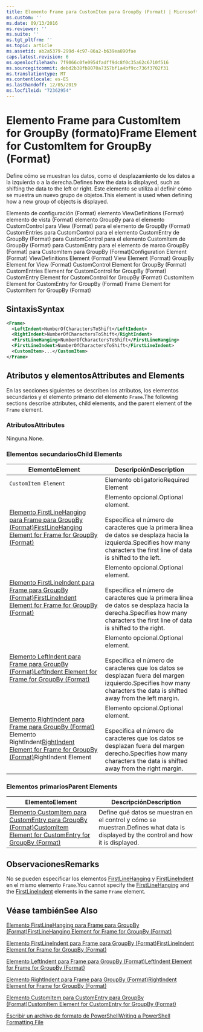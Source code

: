 ```yaml
---
title: Elemento Frame para CustomItem para GroupBy (Format) | Microsoft Docs
ms.custom: ''
ms.date: 09/13/2016
ms.reviewer: ''
ms.suite: ''
ms.tgt_pltfrm: ''
ms.topic: article
ms.assetid: ab2a5379-299d-4c97-86a2-b639ea890fae
caps.latest.revision: 6
ms.openlocfilehash: 7f9066c0fe0954fadff9dc8f0c35a62c6710f516
ms.sourcegitcommit: debd2b38fb8070a7357bf1a4bf9cc736f3702f31
ms.translationtype: MT
ms.contentlocale: es-ES
ms.lasthandoff: 12/05/2019
ms.locfileid: "72362954"
---
```

# <a name="frame-element-for-customitem-for-groupby-format"></a><span data-ttu-id="7eae0-102">Elemento Frame para CustomItem for GroupBy (formato)</span><span class="sxs-lookup"><span data-stu-id="7eae0-102">Frame Element for CustomItem for GroupBy (Format)</span></span>

<span data-ttu-id="7eae0-103">Define cómo se muestran los datos, como el desplazamiento de los datos a la izquierda o a la derecha.</span><span class="sxs-lookup"><span data-stu-id="7eae0-103">Defines how the data is displayed, such as shifting the data to the left or right.</span></span> <span data-ttu-id="7eae0-104">Este elemento se utiliza al definir cómo se muestra un nuevo grupo de objetos.</span><span class="sxs-lookup"><span data-stu-id="7eae0-104">This element is used when defining how a new group of objects is displayed.</span></span>

<span data-ttu-id="7eae0-105">Elemento de configuración (Format) elemento ViewDefinitions (Format) elemento de vista (Format) elemento GroupBy para el elemento CustomControl para View (Format) para el elemento de GroupBy (Format) CustomEntries para CustomControl para el elemento CustomEntry de GroupBy (Format) para CustomControl para el elemento CustomItem de GroupBy (Format) para CustomEntry para el elemento de marco GroupBy (Format) para CustomItem para GroupBy (Format)</span><span class="sxs-lookup"><span data-stu-id="7eae0-105">Configuration Element (Format) ViewDefinitions Element (Format) View Element (Format) GroupBy Element for View (Format) CustomControl Element for GroupBy (Format) CustomEntries Element for CustomControl for GroupBy (Format) CustomEntry Element for CustomControl for GroupBy (Format) CustomItem Element for CustomEntry for GroupBy (Format) Frame Element for CustomItem for GroupBy (Format)</span></span>

## <a name="syntax"></a><span data-ttu-id="7eae0-106">Sintaxis</span><span class="sxs-lookup"><span data-stu-id="7eae0-106">Syntax</span></span>

```xml
<Frame>
  <LeftIndent>NumberOfCharactersToShift</LeftIndent>
  <RightIndent>NumberOfCharactersToShift</RightIndent>
  <FirstLineHanging>NumberOfCharactersToShift</FirstLineHanging>
  <FirstLineIndent>NumberOfCharactersToShift</FirstLineIndent>
  <CustomItem>...</CustomItem>
</Frame>
```

## <a name="attributes-and-elements"></a><span data-ttu-id="7eae0-107">Atributos y elementos</span><span class="sxs-lookup"><span data-stu-id="7eae0-107">Attributes and Elements</span></span>

<span data-ttu-id="7eae0-108">En las secciones siguientes se describen los atributos, los elementos secundarios y el elemento primario del elemento `Frame`.</span><span class="sxs-lookup"><span data-stu-id="7eae0-108">The following sections describe attributes, child elements, and the parent element of the `Frame` element.</span></span>

### <a name="attributes"></a><span data-ttu-id="7eae0-109">Atributos</span><span class="sxs-lookup"><span data-stu-id="7eae0-109">Attributes</span></span>

<span data-ttu-id="7eae0-110">Ninguna.</span><span class="sxs-lookup"><span data-stu-id="7eae0-110">None.</span></span>

### <a name="child-elements"></a><span data-ttu-id="7eae0-111">Elementos secundarios</span><span class="sxs-lookup"><span data-stu-id="7eae0-111">Child Elements</span></span>

|<span data-ttu-id="7eae0-112">Elemento</span><span class="sxs-lookup"><span data-stu-id="7eae0-112">Element</span></span>|<span data-ttu-id="7eae0-113">Descripción</span><span class="sxs-lookup"><span data-stu-id="7eae0-113">Description</span></span>|
|-------------|-----------------|
|`CustomItem Element`|<span data-ttu-id="7eae0-114">Elemento obligatorio</span><span class="sxs-lookup"><span data-stu-id="7eae0-114">Required Element</span></span>|
|[<span data-ttu-id="7eae0-115">Elemento FirstLineHanging para Frame para GroupBy (Format)</span><span class="sxs-lookup"><span data-stu-id="7eae0-115">FirstLineHanging Element for Frame for GroupBy (Format)</span></span>](./firstlinehanging-element-for-frame-for-groupby-format.md)|<span data-ttu-id="7eae0-116">Elemento opcional.</span><span class="sxs-lookup"><span data-stu-id="7eae0-116">Optional element.</span></span><br /><br /> <span data-ttu-id="7eae0-117">Especifica el número de caracteres que la primera línea de datos se desplaza hacia la izquierda.</span><span class="sxs-lookup"><span data-stu-id="7eae0-117">Specifies how many characters the first line of data is shifted to the left.</span></span>|
|[<span data-ttu-id="7eae0-118">Elemento FirstLineIndent para Frame para GroupBy (Format)</span><span class="sxs-lookup"><span data-stu-id="7eae0-118">FirstLineIndent Element for Frame for GroupBy (Format)</span></span>](./firstlineindent-element-for-frame-for-groupby-format.md)|<span data-ttu-id="7eae0-119">Elemento opcional.</span><span class="sxs-lookup"><span data-stu-id="7eae0-119">Optional element.</span></span><br /><br /> <span data-ttu-id="7eae0-120">Especifica el número de caracteres que la primera línea de datos se desplaza hacia la derecha.</span><span class="sxs-lookup"><span data-stu-id="7eae0-120">Specifies how many characters the first line of data is shifted to the right.</span></span>|
|[<span data-ttu-id="7eae0-121">Elemento LeftIndent para Frame para GroupBy (Format)</span><span class="sxs-lookup"><span data-stu-id="7eae0-121">LeftIndent Element for Frame for GroupBy (Format)</span></span>](./leftindent-element-for-frame-for-groupby-format.md)|<span data-ttu-id="7eae0-122">Elemento opcional.</span><span class="sxs-lookup"><span data-stu-id="7eae0-122">Optional element.</span></span><br /><br /> <span data-ttu-id="7eae0-123">Especifica el número de caracteres que los datos se desplazan fuera del margen izquierdo.</span><span class="sxs-lookup"><span data-stu-id="7eae0-123">Specifies how many characters the data is shifted away from the left margin.</span></span>|
|<span data-ttu-id="7eae0-124">[Elemento RightIndent para Frame para GroupBy (Format)](./rightindent-element-for-frame-for-groupby-format.md) Elemento RightIndent</span><span class="sxs-lookup"><span data-stu-id="7eae0-124">[RightIndent Element for Frame for GroupBy (Format)](./rightindent-element-for-frame-for-groupby-format.md)RightIndent Element</span></span>|<span data-ttu-id="7eae0-125">Elemento opcional.</span><span class="sxs-lookup"><span data-stu-id="7eae0-125">Optional element.</span></span><br /><br /> <span data-ttu-id="7eae0-126">Especifica el número de caracteres que los datos se desplazan fuera del margen derecho.</span><span class="sxs-lookup"><span data-stu-id="7eae0-126">Specifies how many characters the data is shifted away from the right margin.</span></span>|

### <a name="parent-elements"></a><span data-ttu-id="7eae0-127">Elementos primarios</span><span class="sxs-lookup"><span data-stu-id="7eae0-127">Parent Elements</span></span>

|<span data-ttu-id="7eae0-128">Elemento</span><span class="sxs-lookup"><span data-stu-id="7eae0-128">Element</span></span>|<span data-ttu-id="7eae0-129">Descripción</span><span class="sxs-lookup"><span data-stu-id="7eae0-129">Description</span></span>|
|-------------|-----------------|
|[<span data-ttu-id="7eae0-130">Elemento CustomItem para CustomEntry para GroupBy (Format)</span><span class="sxs-lookup"><span data-stu-id="7eae0-130">CustomItem Element for CustomEntry for GroupBy (Format)</span></span>](./customitem-element-for-customentry-for-groupby-format.md)|<span data-ttu-id="7eae0-131">Define qué datos se muestran en el control y cómo se muestran.</span><span class="sxs-lookup"><span data-stu-id="7eae0-131">Defines what data is displayed by the control and how it is displayed.</span></span>|

## <a name="remarks"></a><span data-ttu-id="7eae0-132">Observaciones</span><span class="sxs-lookup"><span data-stu-id="7eae0-132">Remarks</span></span>

<span data-ttu-id="7eae0-133">No se pueden especificar los elementos [FirstLineHanging](./firstlinehanging-element-for-frame-for-groupby-format.md) y [FirstLineIndent](./firstlineindent-element-for-frame-for-groupby-format.md) en el mismo elemento `Frame`.</span><span class="sxs-lookup"><span data-stu-id="7eae0-133">You cannot specify the [FirstLineHanging](./firstlinehanging-element-for-frame-for-groupby-format.md) and the [FirstLineIndent](./firstlineindent-element-for-frame-for-groupby-format.md) elements in the same `Frame` element.</span></span>

## <a name="see-also"></a><span data-ttu-id="7eae0-134">Véase también</span><span class="sxs-lookup"><span data-stu-id="7eae0-134">See Also</span></span>

[<span data-ttu-id="7eae0-135">Elemento FirstLineHanging para Frame para GroupBy (Format)</span><span class="sxs-lookup"><span data-stu-id="7eae0-135">FirstLineHanging Element for Frame for GroupBy (Format)</span></span>](./firstlinehanging-element-for-frame-for-groupby-format.md)

[<span data-ttu-id="7eae0-136">Elemento FirstLineIndent para Frame para GroupBy (Format)</span><span class="sxs-lookup"><span data-stu-id="7eae0-136">FirstLineIndent Element for Frame for GroupBy (Format)</span></span>](./firstlineindent-element-for-frame-for-groupby-format.md)

[<span data-ttu-id="7eae0-137">Elemento LeftIndent para Frame para GroupBy (Format)</span><span class="sxs-lookup"><span data-stu-id="7eae0-137">LeftIndent Element for Frame for GroupBy (Format)</span></span>](./leftindent-element-for-frame-for-groupby-format.md)

[<span data-ttu-id="7eae0-138">Elemento RightIndent para Frame para GroupBy (Format)</span><span class="sxs-lookup"><span data-stu-id="7eae0-138">RightIndent Element for Frame for GroupBy (Format)</span></span>](./rightindent-element-for-frame-for-groupby-format.md)

[<span data-ttu-id="7eae0-139">Elemento CustomItem para CustomEntry para GroupBy (Format)</span><span class="sxs-lookup"><span data-stu-id="7eae0-139">CustomItem Element for CustomEntry for GroupBy (Format)</span></span>](./customitem-element-for-customentry-for-groupby-format.md)

[<span data-ttu-id="7eae0-140">Escribir un archivo de formato de PowerShell</span><span class="sxs-lookup"><span data-stu-id="7eae0-140">Writing a PowerShell Formatting File</span></span>](./writing-a-powershell-formatting-file.md)
